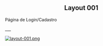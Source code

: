 <h2 align="center">Layout 001</h2>

<p>Página de Login/Cadastro</p>
___

[![layout-001.png](https://i.postimg.cc/QMvJYqs7/layout-001.png)](https://postimg.cc/B8cFXHjZ)